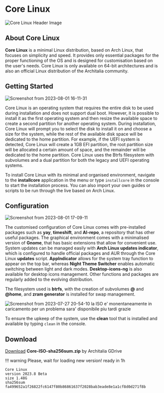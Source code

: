 # Core Linux 

![Core Linux Header Image](https://github.com/ArchItalia/site/assets/117321045/3dcdd1a1-e9d2-4dde-bd99-8404541a643b)

## About Core Linux

**Core Linux** is a minimal Linux distribution, based on Arch Linux, that focuses on simplicity and speed. It provides only essential packages for the proper functioning of the OS and is designed for customisation based on the user's needs. Core Linux is only available on 64-bit architectures and is also an official Linux distribution of the Architalia community. 

## Getting Started 

![Screenshot from 2023-08-01 16-11-31](https://github.com/ArchItalia/site/assets/117321045/b2365773-1bd9-4a78-be0b-0d02afb9f46a)

Core Linux is an operating system that requires the entire disk to be used during installation and does not support dual boot. However, it is possible to install it as the first operating system and then resize the available space to create a second partition for another operating system. During installation, Core Linux will prompt you to select the disk to install it on and choose a size for the system, while the rest of the available disk space will be dedicated to the home partition. For example, if the UEFI system is detected, Core Linux will create a 1GB EFI partition, the root partition size will be allocated a certain amount of space, and the remainder will be dedicated to the home partition. Core Linux uses the Btrfs filesystem with subvolumes and a dual partition for both the legacy and UEFI operating systems.

To install Core Linux with its minimal and organised environment, navigate to the **installcore** application in the menu or type `installcore` in the console to start the installation process. You can also import your own guides or scripts to be run through the live based on Arch Linux.

## Configuration
![Screenshot from 2023-08-01 17-09-11](https://github.com/ArchItalia/site/assets/117321045/555c977d-66f3-4f7d-8ebc-5e9bf3a86483)

The customised configuration of Core Linux comes with pre-installed packages such as **yay**, **timeshift**, and **AI-repo**, a repository that has other useful packages. The graphical environment comes with a minimalised version of **Gnome**, that has basic extensions that allow for convenient use. System updates can be managed easily with **Arch Linux updates indicator**, which is configured to handle official packages and AUR through the Core Linux **updates** script. **AppIndicator** allows for the system tray function to appear on the top bar, whereas **Night Theme Switcher** enables automatic switching between light and dark modes. **Desktop-icons-ng** is also available for desktop icons management. Other functions and packages are regularly added to the evolving distribution. 

The filesystem used is **btrfs**, with the creation of subvolumes **@** and **@home**, and **zram generator** is installed for swap management.

![Screenshot from 2023-07-27 20-54-10](#) la ISO e' monentaneamente in caricamento per un problema sara' disponibile piu tardi grazie

To ensure the upkeep of the system, use the **clean** tool that is installed and available by typing `clean` in the console.

## Download
[Download](#) **Core-ISO-sha256sum.zip** by Architalia GDrive 

!!! warning
    Please, wait for loading new version! ready in 1h
```
Core Linux
version 2023.8 Beta
size 1.48G
sha256sum fa499652a1f26822fc6147f80b86861637f2028bab3eade8e1a1cf8d0d271f8b

```
<br>
